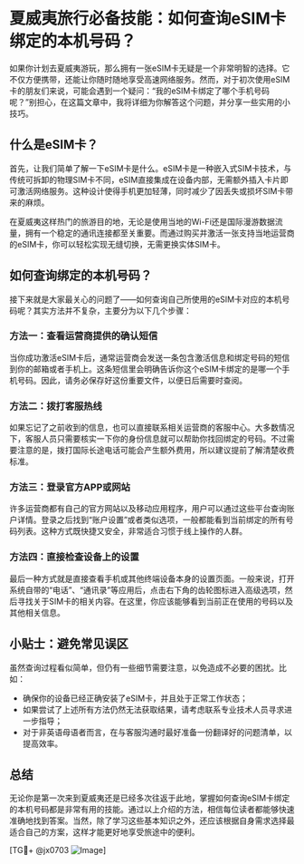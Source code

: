 # 夏威夷旅行必备技能：如何查询eSIM卡绑定的本机号码？

如果你计划去夏威夷游玩，那么拥有一张eSIM卡无疑是一个非常明智的选择。它不仅方便携带，还能让你随时随地享受高速网络服务。然而，对于初次使用eSIM卡的朋友们来说，可能会遇到一个疑问：“我的eSIM卡绑定了哪个手机号码呢？”别担心，在这篇文章中，我将详细为你解答这个问题，并分享一些实用的小技巧。

## 什么是eSIM卡？
首先，让我们简单了解一下eSIM卡是什么。eSIM卡是一种嵌入式SIM卡技术，与传统可拆卸的物理SIM卡不同，eSIM直接集成在设备内部，无需额外插入卡片即可激活网络服务。这种设计使得手机更加轻薄，同时减少了因丢失或损坏SIM卡带来的麻烦。

在夏威夷这样热门的旅游目的地，无论是使用当地的Wi-Fi还是国际漫游数据流量，拥有一个稳定的通讯连接都至关重要。而通过购买并激活一张支持当地运营商的eSIM卡，你可以轻松实现无缝切换，无需更换实体SIM卡。

## 如何查询绑定的本机号码？
接下来就是大家最关心的问题了——如何查询自己所使用的eSIM卡对应的本机号码呢？其实方法并不复杂，主要分为以下几个步骤：

### 方法一：查看运营商提供的确认短信
当你成功激活eSIM卡后，通常运营商会发送一条包含激活信息和绑定号码的短信到你的邮箱或者手机上。这条短信里会明确告诉你这个eSIM卡绑定的是哪一个手机号码。因此，请务必保存好这份重要文件，以便日后需要时查阅。

### 方法二：拨打客服热线
如果忘记了之前收到的信息，也可以直接联系相关运营商的客服中心。大多数情况下，客服人员只需要核实一下你的身份信息就可以帮助你找回绑定的号码。不过需要注意的是，拨打国际长途电话可能会产生额外费用，所以建议提前了解清楚收费标准。

### 方法三：登录官方APP或网站
许多运营商都有自己的官方网站以及移动应用程序，用户可以通过这些平台查询账户详情。登录之后找到“账户设置”或者类似选项，一般都能看到当前绑定的所有号码列表。这种方式既快捷又安全，非常适合习惯于线上操作的人群。

### 方法四：直接检查设备上的设置
最后一种方式就是直接查看手机或其他终端设备本身的设置页面。一般来说，打开系统自带的“电话”、“通讯录”等应用后，点击右下角的齿轮图标进入高级选项，然后寻找关于SIM卡的相关内容。在这里，你应该能够看到当前正在使用的号码以及其他相关信息。

## 小贴士：避免常见误区
虽然查询过程看似简单，但仍有一些细节需要注意，以免造成不必要的困扰。比如：
- 确保你的设备已经正确安装了eSIM卡，并且处于正常工作状态；
- 如果尝试了上述所有方法仍然无法获取结果，请考虑联系专业技术人员寻求进一步指导；
- 对于非英语母语者而言，在与客服沟通时最好准备一份翻译好的问题清单，以提高效率。

## 总结
无论你是第一次来到夏威夷还是已经多次往返于此地，掌握如何查询eSIM卡绑定的本机号码都是非常有用的技能。通过以上介绍的方法，相信每位读者都能够快速准确地找到答案。当然，除了学习这些基本知识之外，还应该根据自身需求选择最适合自己的方案，这样才能更好地享受旅途中的便利。

[TG💪+ @jx0703 ![Image](https://github.com/user-attachments/assets/dbca1d08-cadb-493c-b0ec-ad6f7a83f270)]